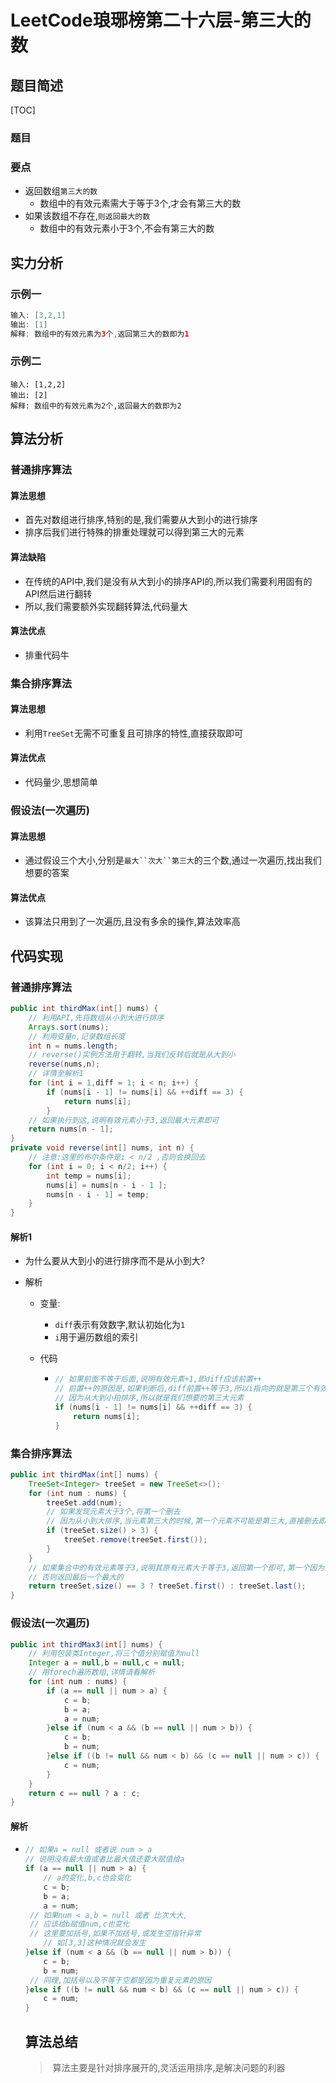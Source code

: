 # LeetCode琅琊榜第二十六层-第三大的数



## 题目简述

[TOC]

### 题目

### 要点

- 返回数组`第三大的数`
  - 数组中的有效元素需大于等于3个,才会有第三大的数
- 如果该数组不存在,`则返回最大的数`
  - 数组中的有效元素小于3个,不会有第三大的数

## 实力分析

### 示例一

```java
输入: [3,2,1]
输出: [1]
解释: 数组中的有效元素为3个,返回第三大的数即为1
```

### 示例二

```
输入: [1,2,2]
输出: [2]
解释: 数组中的有效元素为2个,返回最大的数即为2
```

## 算法分析

### 普通排序算法

#### 算法思想

- 首先对数组进行排序,特别的是,我们需要从大到小的进行排序
- 排序后我们进行特殊的排重处理就可以得到第三大的元素

#### 算法缺陷

- 在传统的API中,我们是没有从大到小的排序API的,所以我们需要利用固有的API然后进行翻转
- 所以,我们需要额外实现翻转算法,代码量大

#### 算法优点

- 排重代码牛

### 集合排序算法

#### 算法思想

- 利用`TreeSet`无需不可重复且可排序的特性,直接获取即可

#### 算法优点

- 代码量少,思想简单

### 假设法(一次遍历)

#### 算法思想

- 通过假设三个大小,分别是`最大``次大``第三大`的三个数,通过一次遍历,找出我们想要的答案

#### 算法优点

- 该算法只用到了一次遍历,且没有多余的操作,算法效率高

## 代码实现

### 普通排序算法

```java
public int thirdMax(int[] nums) {
    // 利用API,先将数组从小到大进行排序
    Arrays.sort(nums);
    // 利用变量n,记录数组长度
    int n = nums.length;
    // reverse()实例方法用于翻转,当我们反转后就是从大到小
    reverse(nums,n);
    // 详情至解析1
    for (int i = 1,diff = 1; i < n; i++) {
        if (nums[i - 1] != nums[i] && ++diff == 3) {
            return nums[i];
        }
    // 如果执行到这,说明有效元素小于3,返回最大元素即可
    return nums[n - 1];
}
private void reverse(int[] nums, int n) {
    // 注意:这里的布尔条件是i < n/2 ,否则会换回去
    for (int i = 0; i < n/2; i++) {
        int temp = nums[i];
        nums[i] = nums[n - i - 1 ];
        nums[n - i - 1] = temp;
    }
}
```

#### 解析1

- 为什么要从大到小的进行排序而不是从小到大?

- 解析

  - 变量:

    - `diff`表示有效数字,默认初始化为`1`
    - `i`用于遍历数组的索引

  - 代码

    - ```java
      // 如果前面不等于后面,说明有效元素+1,即diff应该前置++
      // 前置++的原因是,如果判断后,diff前置++等于3,所以i指向的就是第三个有效元素
      // 因为从大到小拍排序,所以就是我们想要的第三大元素
      if (nums[i - 1] != nums[i] && ++diff == 3) {
          return nums[i];
      }
      ```

### 集合排序算法

```java
public int thirdMax(int[] nums) {
    TreeSet<Integer> treeSet = new TreeSet<>();
    for (int num : nums) {
        treeSet.add(num);
        // 如果发现元素大于3个,将第一个删去
        // 因为从小到大排序,当元素第三大的时候,第一个元素不可能是第三大,直接删去即可
        if (treeSet.size() > 3) {
            treeSet.remove(treeSet.first());
        }
    }
    // 如果集合中的有效元素等于3,说明其原有元素大于等于3,返回第一个即可,第一个因为前面删除元素的原因,就是最小的
    // 否则返回最后一个最大的
    return treeSet.size() == 3 ? treeSet.first() : treeSet.last();
}
```

### 假设法(一次遍历)

```java
public int thirdMax3(int[] nums) {
    // 利用包装类Integer,将三个值分别赋值为null
    Integer a = null,b = null,c = null;
    // 用forech遍历数组,详情请看解析
    for (int num : nums) {
        if (a == null || num > a) {
            c = b;
            b = a;
            a = num;
        }else if (num < a && (b == null || num > b)) {
            c = b;
            b = num;
        }else if ((b != null && num < b) && (c == null || num > c)) {
            c = num;
        }
    }
    return c == null ? a : c;
}
```

#### 解析

- ```Java
  // 如果a = null 或者说 num > a
  // 说明没有最大值或者比最大值还要大赋值给a
  if (a == null || num > a) {
      // a的变化,b,c也会变化
      c = b;
      b = a;
      a = num;
   // 如果num < a,b = null 或者 比次大大,
   // 应该给b赋值num,c也变化
   // 这里要加括号,如果不加括号,或发生空指针异常
      // 如[3,3]这种情况就会发生
  }else if (num < a && (b == null || num > b)) {
      c = b;
      b = num;
   // 同理,加括号以及不等于空都是因为重复元素的原因   
  }else if ((b != null && num < b) && (c == null || num > c)) {
      c = num;
  }
  ```

  ## 算法总结

  > ​	算法主要是针对排序展开的,灵活运用排序,是解决问题的利器

  
